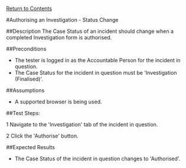 [Return to Contents](https://github.com/infojam-james/test-cases/blob/master/Contents.md)

#Authorising an Investigation - Status Change

##Description
The Case Status of an incident should change when a completed Investigation form is authorised.

##Preconditions 
+ The tester is logged in as the Accountable Person for the incident in question.
+ The Case Status for the incident in question must be 'Investigation (Finalised)'.

##Assumptions
+ A supported browser is being used.

##Test Steps:

1 Navigate to the 'Investigation' tab of the incident in question.

2 Click the 'Authorise' button.

##Expected Results
+ The Case Status of the incident in question changes to 'Authorised'.
